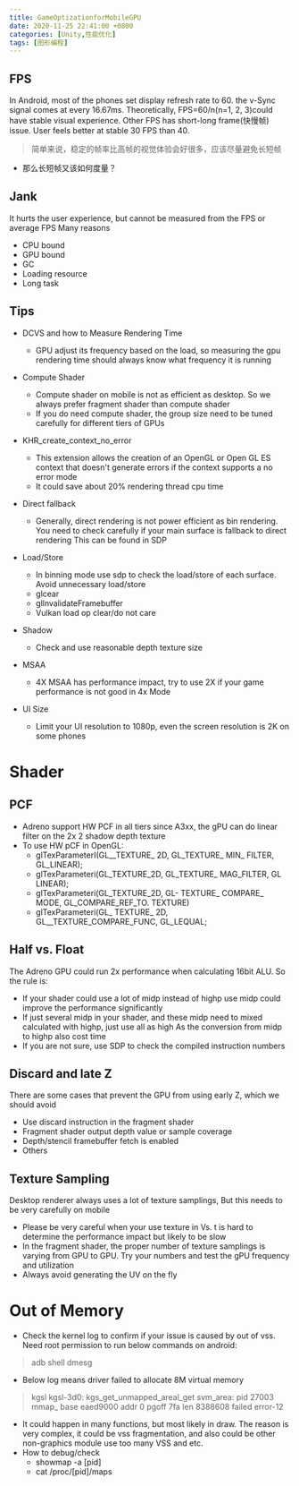 ```yaml
---
title: GameOptizationforMobileGPU
date: 2020-11-25 22:41:00 +0800
categories: [Unity,性能优化]
tags: [图形编程]
---
```


## FPS

In Android, most of the phones set display refresh rate to 60. the v-Sync signal comes at every 16.67ms. Theoretically, FPS=60/n(n=1, 2, 3)could have stable visual experience. Other FPS has short-long frame(快慢帧) issue. User feels better at stable 30 FPS than 40.

> 简单来说，稳定的帧率比高帧的视觉体验会好很多，应该尽量避免长短帧
 - 那么长短帧又该如何度量？

## Jank

It hurts the user experience, but cannot be measured from the FPS or average FPS
Many reasons
 - CPU bound
 - GPU bound
 - GC
 - Loading resource
 - Long task


## Tips

 - DCVS and how to Measure Rendering Time
    - GPU adjust its frequency based on the load, so measuring the gpu rendering time should always know what frequency it is running

 - Compute Shader
    - Compute shader on mobile is not as efficient as desktop. So we always prefer fragment shader than compute shader
    - If you do need compute shader, the group size need to be tuned carefully for different tiers of GPUs

 - KHR_create_context_no_error
    - This extension allows the creation of an OpenGL or Open GL ES context that doesn't generate errors if the context supports a no error mode
    - It could save about 20% rendering thread cpu time

 - Direct fallback
    - Generally, direct rendering is not power efficient as bin rendering. You need to check carefully if your main surface is fallback to direct rendering This can be found in SDP

 - Load/Store
    - In binning mode use sdp to check the load/store of each surface. Avoid unnecessary load/store
    - glcear
    - gllnvalidateFramebuffer
    - Vulkan load op clear/do not care

 - Shadow
    - Check and use reasonable depth texture size

 - MSAA
    - 4X MSAA has performance impact, try to use 2X if your game performance is not good in 4x Mode

 - UI Size
    - Limit your UI resolution to 1080p, even the screen resolution is 2K on some phones

# Shader

## PCF

 - Adreno support HW PCF in all tiers since A3xx, the gPU can do linear filter on the 2x 2 shadow depth texture
 - To use HW pCF in OpenGL:
    - glTexParameterI(GL__TEXTURE_ 2D, GL_TEXTURE_ MIN_ FILTER, GL_LINEAR);
    - glTexParameteri(GL_TEXTURE_2D, GL_TEXTURE_ MAG_FILTER, GL LINEAR);
    - glTexParameteri(GL_TEXTURE_2D, GL- TEXTURE_ COMPARE_ MODE, GL_COMPARE_REF_TO. TEXTURE)
    - glTexParameteri(GL_ TEXTURE_ 2D, GL__TEXTURE_COMPARE_FUNC, GL_LEQUAL;

## Half vs. Float

The Adreno GPU could run 2x performance when calculating 16bit ALU. So the rule is:
 - If your shader could use a lot of midp instead of highp use midp could improve the performance significantly
 - If just several midp in your shader, and these midp need to mixed calculated with highp, just use all as high As the conversion from midp to highp also cost time
 - If you are not sure, use SDP to check the compiled instruction numbers


## Discard and late Z

There are some cases that prevent the GPU from using early Z, which we should avoid
 - Use discard instruction in the fragment shader
 - Fragment shader output depth value or sample coverage
 - Depth/stencil framebuffer fetch is enabled
 - Others

## Texture Sampling

Desktop renderer always uses a lot of texture samplings, But this needs to be very carefully on mobile
 - Please be very careful when your use texture in Vs. t is hard to determine the performance impact but likely to be slow
 - In the fragment shader, the proper number of texture samplings is varying from GPU to GPU. Try your numbers and test the gPU frequency and utilization
 - Always avoid generating the UV on the fly


# Out of Memory

 - Check the kernel log to confirm if your issue is caused by out of vss. Need root permission to run below commands on android:
> adb shell dmesg

 -  Below log means driver failed to allocate 8M virtual memory
> kgsl kgsl-3d0: kgs_get_unmapped_areal_get svm_area: pid 27003 mmap_ base eaed9000 addr 0 pgoff 7fa len 8388608 failed error-12

 - It could happen in many functions, but most likely in draw. The reason is very complex, it could be vss fragmentation, and also could be other non-graphics module use too many VSS and etc.
 - How to debug/check
    - showmap -a [pid]
    - cat /proc/[pid]/maps





